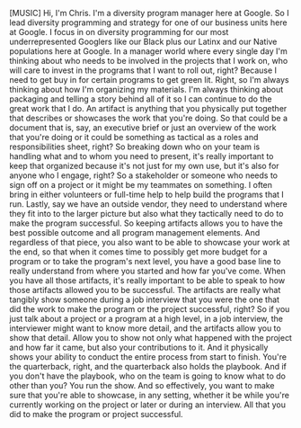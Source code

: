 [MUSIC] Hi, I'm Chris. I'm a diversity program manager here at Google. So I lead
diversity programming and strategy for one of our business units here at Google.
I focus in on diversity programming for our most underrepresented Googlers like
our Black plus our Latinx and our Native populations here at Google. In a
manager world where every single day I'm thinking about who needs to be involved
in the projects that I work on, who will care to invest in the programs that I
want to roll out, right? Because I need to get buy in for certain programs to
get green lit. Right, so I'm always thinking about how I'm organizing my
materials. I'm always thinking about packaging and telling a story behind all of
it so I can continue to do the great work that I do. An artifact is anything
that you physically put together that describes or showcases the work that
you're doing. So that could be a document that is, say, an executive brief or
just an overview of the work that you're doing or it could be something as
tactical as a roles and responsibilities sheet, right? So breaking down who on
your team is handling what and to whom you need to present, it's really
important to keep that organized because it's not just for my own use, but it's
also for anyone who I engage, right? So a stakeholder or someone who needs to
sign off on a project or it might be my teammates on something. I often bring in
either volunteers or full-time help to help build the programs that I run.
Lastly, say we have an outside vendor, they need to understand where they fit
into to the larger picture but also what they tactically need to do to make the
program successful. So keeping artifacts allows you to have the best possible
outcome and all program management elements. And regardless of that piece, you
also want to be able to showcase your work at the end, so that when it comes
time to possibly get more budget for a program or to take the program's next
level, you have a good base line to really understand from where you started and
how far you've come. When you have all those artifacts, it's really important to
be able to speak to how those artifacts allowed you to be successful. The
artifacts are really what tangibly show someone during a job interview that you
were the one that did the work to make the program or the project successful,
right? So if you just talk about a project or a program at a high level, in a
job interview, the interviewer might want to know more detail, and the artifacts
allow you to show that detail. Allow you to show not only what happened with the
project and how far it came, but also your contributions to it. And it
physically shows your ability to conduct the entire process from start to
finish. You're the quarterback, right, and the quarterback also holds the
playbook. And if you don't have the playbook, who on the team is going to know
what to do other than you? You run the show. And so effectively, you want to
make sure that you're able to showcase, in any setting, whether it be while
you're currently working on the project or later or during an interview. All
that you did to make the program or project successful.